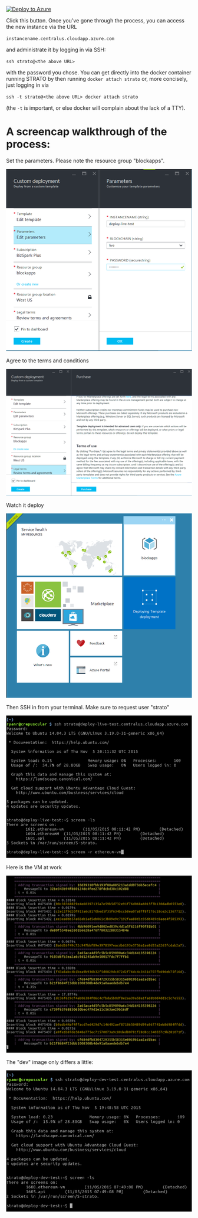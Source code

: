 [![Deploy to Azure](http://azuredeploy.net/deploybutton.png)](https://portal.azure.com/#create/Microsoft.Template/uri/https%3A%2F%2Fraw.githubusercontent.com%2FAzure%2Fazure-quickstart-templates%2Fmaster%2Fblockapps-strato%2Fazuredeploy.json)

Click this button.  Once you've gone through the process, you can access the new instance via the URL

`instancename.centralus.cloudapp.azure.com`

and administrate it by logging in via SSH:

`ssh strato@<the above URL>`

with the password you chose.  You can get directly into the docker
container running STRATO by then running `docker attach strato` or,
more concisely, just logging in via

`ssh -t strato@<the above URL> docker attach strato`

(the `-t` is important, or else docker will complain about the lack of
a TTY).

# A screencap walkthrough of the process:

Set the parameters.  Please note the resource group "blockapps".

![](./readme-images/02a-parameters.png)

Agree to the terms and conditions

![](./readme-images/03a-agreement.png)

Watch it deploy

![](./readme-images/04a-deploying.png)

Then SSH in from your terminal.  Make sure to request user "strato"

![](./readme-images/05a-ssh-live.png)

Here is the VM at work

![](./readme-images/06a-ethereum-vm.png)

The "dev" image only differs a little:

![](./readme-images/05b-ssh-dev.png)
